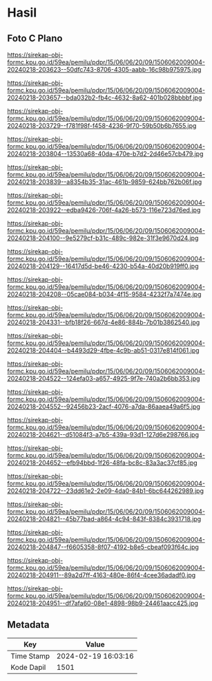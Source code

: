 # Hasil

## Foto C Plano

https://sirekap-obj-formc.kpu.go.id/59ea/pemilu/pdpr/15/06/06/20/09/1506062009004-20240218-203623--50dfc743-8706-4305-aabb-16c98b975975.jpg

https://sirekap-obj-formc.kpu.go.id/59ea/pemilu/pdpr/15/06/06/20/09/1506062009004-20240218-203657--bda032b2-fb4c-4632-8a62-401b028bbbbf.jpg

https://sirekap-obj-formc.kpu.go.id/59ea/pemilu/pdpr/15/06/06/20/09/1506062009004-20240218-203729--f781f98f-f458-4236-9f70-59b50b6b7655.jpg

https://sirekap-obj-formc.kpu.go.id/59ea/pemilu/pdpr/15/06/06/20/09/1506062009004-20240218-203804--13530a68-40da-470e-b7d2-2d46e57cb479.jpg

https://sirekap-obj-formc.kpu.go.id/59ea/pemilu/pdpr/15/06/06/20/09/1506062009004-20240218-203839--a8354b35-31ac-461b-9859-624bb762b06f.jpg

https://sirekap-obj-formc.kpu.go.id/59ea/pemilu/pdpr/15/06/06/20/09/1506062009004-20240218-203922--edba9426-706f-4a26-b573-116e723d76ed.jpg

https://sirekap-obj-formc.kpu.go.id/59ea/pemilu/pdpr/15/06/06/20/09/1506062009004-20240218-204100--9e5279cf-b31c-489c-982e-31f3e9670d24.jpg

https://sirekap-obj-formc.kpu.go.id/59ea/pemilu/pdpr/15/06/06/20/09/1506062009004-20240218-204129--16417d5d-be46-4230-b54a-40d20b919ff0.jpg

https://sirekap-obj-formc.kpu.go.id/59ea/pemilu/pdpr/15/06/06/20/09/1506062009004-20240218-204208--05cae084-b034-4f15-9584-4232f7a7474e.jpg

https://sirekap-obj-formc.kpu.go.id/59ea/pemilu/pdpr/15/06/06/20/09/1506062009004-20240218-204331--bfb18f26-667d-4e86-884b-7b01b3862540.jpg

https://sirekap-obj-formc.kpu.go.id/59ea/pemilu/pdpr/15/06/06/20/09/1506062009004-20240218-204404--b4493d29-4fbe-4c9b-ab51-0317e814f061.jpg

https://sirekap-obj-formc.kpu.go.id/59ea/pemilu/pdpr/15/06/06/20/09/1506062009004-20240218-204522--124efa03-a657-4925-9f7e-740a2b6bb353.jpg

https://sirekap-obj-formc.kpu.go.id/59ea/pemilu/pdpr/15/06/06/20/09/1506062009004-20240218-204552--92456b23-2acf-4076-a7da-86aaea49a6f5.jpg

https://sirekap-obj-formc.kpu.go.id/59ea/pemilu/pdpr/15/06/06/20/09/1506062009004-20240218-204621--d51084f3-a7b5-439a-93d1-127d6e298766.jpg

https://sirekap-obj-formc.kpu.go.id/59ea/pemilu/pdpr/15/06/06/20/09/1506062009004-20240218-204652--efb94bbd-1f26-48fa-bc8c-83a3ac37cf85.jpg

https://sirekap-obj-formc.kpu.go.id/59ea/pemilu/pdpr/15/06/06/20/09/1506062009004-20240218-204722--23dd61e2-2e09-4da0-84b1-6bc644262989.jpg

https://sirekap-obj-formc.kpu.go.id/59ea/pemilu/pdpr/15/06/06/20/09/1506062009004-20240218-204821--45b77bad-a864-4c94-843f-8384c3931718.jpg

https://sirekap-obj-formc.kpu.go.id/59ea/pemilu/pdpr/15/06/06/20/09/1506062009004-20240218-204847--f6605358-8f07-4192-b8e5-cbeaf093f64c.jpg

https://sirekap-obj-formc.kpu.go.id/59ea/pemilu/pdpr/15/06/06/20/09/1506062009004-20240218-204911--89a2d7ff-4163-480e-86f4-4cee36adadf0.jpg

https://sirekap-obj-formc.kpu.go.id/59ea/pemilu/pdpr/15/06/06/20/09/1506062009004-20240218-204951--df7afa60-08e1-4898-98b9-24461aacc425.jpg


## Metadata

| Key        | Value               |
| ---------- | ------------------- |
| Time Stamp | 2024-02-19 16:03:16 |
| Kode Dapil | 1501                |



